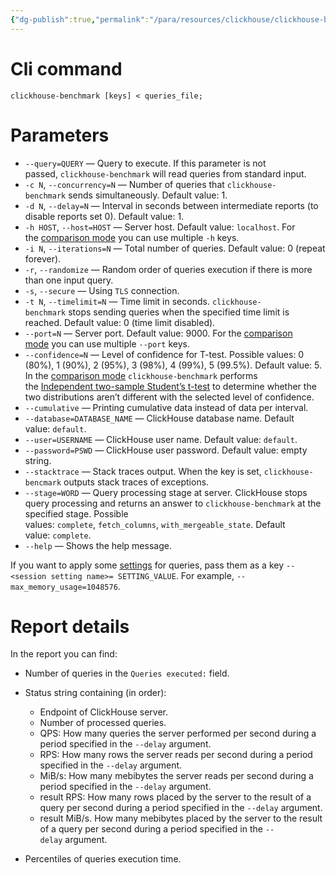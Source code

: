 ```yaml
---
{"dg-publish":true,"permalink":"/para/resources/clickhouse/clickhouse-benchmark/","tags":["Database/Clickhouse","Benchmark"]}
---
```


# Cli command
```Shell
clickhouse-benchmark [keys] < queries_file;
```

# Parameters
- `--query=QUERY` — Query to execute. If this parameter is not passed, `clickhouse-benchmark` will read queries from standard input.
- `-c N`, `--concurrency=N` — Number of queries that `clickhouse-benchmark` sends simultaneously. Default value: 1.
- `-d N`, `--delay=N` — Interval in seconds between intermediate reports (to disable reports set 0). Default value: 1.
- `-h HOST`, `--host=HOST` — Server host. Default value: `localhost`. For the [comparison mode](https://clickhouse.com/docs/en/operations/utilities/clickhouse-benchmark#clickhouse-benchmark-comparison-mode) you can use multiple `-h` keys.
- `-i N`, `--iterations=N` — Total number of queries. Default value: 0 (repeat forever).
- `-r`, `--randomize` — Random order of queries execution if there is more than one input query.
- `-s`, `--secure` — Using `TLS` connection.
- `-t N`, `--timelimit=N` — Time limit in seconds. `clickhouse-benchmark` stops sending queries when the specified time limit is reached. Default value: 0 (time limit disabled).
- `--port=N` — Server port. Default value: 9000. For the [comparison mode](https://clickhouse.com/docs/en/operations/utilities/clickhouse-benchmark#clickhouse-benchmark-comparison-mode) you can use multiple `--port` keys.
- `--confidence=N` — Level of confidence for T-test. Possible values: 0 (80%), 1 (90%), 2 (95%), 3 (98%), 4 (99%), 5 (99.5%). Default value: 5. In the [comparison mode](https://clickhouse.com/docs/en/operations/utilities/clickhouse-benchmark#clickhouse-benchmark-comparison-mode) `clickhouse-benchmark` performs the [Independent two-sample Student’s t-test](https://en.wikipedia.org/wiki/Student%27s_t-test#Independent_two-sample_t-test) to determine whether the two distributions aren’t different with the selected level of confidence.
- `--cumulative` — Printing cumulative data instead of data per interval.
- `--database=DATABASE_NAME` — ClickHouse database name. Default value: `default`.
- `--user=USERNAME` — ClickHouse user name. Default value: `default`.
- `--password=PSWD` — ClickHouse user password. Default value: empty string.
- `--stacktrace` — Stack traces output. When the key is set, `clickhouse-bencmark` outputs stack traces of exceptions.
- `--stage=WORD` — Query processing stage at server. ClickHouse stops query processing and returns an answer to `clickhouse-benchmark` at the specified stage. Possible values: `complete`, `fetch_columns`, `with_mergeable_state`. Default value: `complete`.
- `--help` — Shows the help message.

If you want to apply some [settings](https://clickhouse.com/docs/en/operations/settings) for queries, pass them as a key `--<session setting name>= SETTING_VALUE`. For example, `--max_memory_usage=1048576`.

# Report details
In the report you can find:
- Number of queries in the `Queries executed:` field.
    
- Status string containing (in order):
    - Endpoint of ClickHouse server.
    - Number of processed queries.
    - QPS: How many queries the server performed per second during a period specified in the `--delay` argument.
    - RPS: How many rows the server reads per second during a period specified in the `--delay` argument.
    - MiB/s: How many mebibytes the server reads per second during a period specified in the `--delay` argument.
    - result RPS: How many rows placed by the server to the result of a query per second during a period specified in the `--delay` argument.
    - result MiB/s. How many mebibytes placed by the server to the result of a query per second during a period specified in the `--delay` argument.
- Percentiles of queries execution time.

